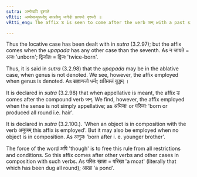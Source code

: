 ```yaml
---
sutra: अन्येष्वपि दृश्यते
vRtti: अन्येष्वप्युपपदेषु कारकेषु जनेर्डः प्रत्ययो दृश्यते ॥
vRtti_eng: The affix ड is seen to come after the verb जन् with a past signification, though it be in composition with other nouns, having cases other than those mentioned in the previous _sutras_.

---
```

Thus the locative case has been dealt with in _sutra_ (3.2.97); but the affix comes when the _upapada_ has any other case than the seventh. As न जायते = अजः 'unborn'; द्विर्जातः = द्विजः 'twice-born'.

Thus, it is said in _sutra_ (3.2.98) that the _upapada_ may be in the ablative case, when genus is not denoted. We see, however, the affix employed when genus is denoted. As ब्राह्मणजो धर्मः; क्षत्रियजं युद्धम् ।

It is declared in _sutra_ (3.2.98) that when appellative is meant, the affix ड comes after the compound verb जन्. We find, however, the affix employed when the sense is not simply appellative; as अभिजाः or परिजाः 'born or produced all round i.e. hair'.

It is declared in _sutra_ (3.2.100.). 'When an object is in composition with the verb अनुजम् this affix is employed'. But it may also be employed when no object is in composition. As अनुजः 'born after i. e. younger brother'.

The force of the word अपि 'though' is to free this rule from all restrictions and conditions. So this affix comes after other verbs and other cases in composition with such verbs. As परितः खाता = परिखा 'a moat' (literally that which has been dug all round); आखा 'a pond'.